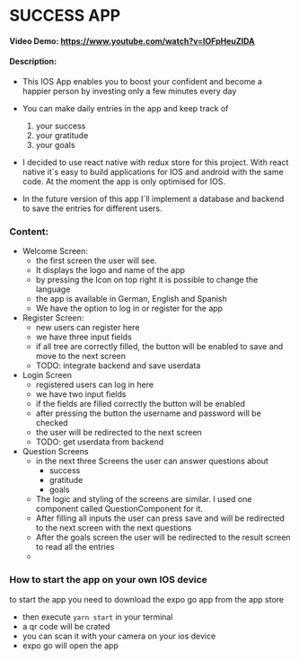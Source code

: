 # SUCCESS APP
#### Video Demo:  https://www.youtube.com/watch?v=IOFpHeuZIDA
#### Description:
- This IOS App enables you to boost your confident and become a happier person by investing only a few minutes every day
- You can make daily entries in the app and keep track of
  1. your success
  2. your gratitude
  3. your goals

- I decided to use react native with redux store for this project. With react native it´s easy to build applications for IOS and android with the same code. At the moment the app is only optimised for IOS.
- In the future version of this app I´ll implement a database and backend to save the entries for different users.
### Content:
- Welcome Screen:
  - the first screen the user will see.
  - It displays the logo and name of the app
  - by pressing the Icon on top right it is possible to change the language
  - the app is available in German, English and Spanish
  - We have the option to log in or register for the app
- Register Screen:
  - new users can register here 
  - we have three input fields 
  - if all tree are correctly filled, the button will be enabled to save and move to the next screen
  - TODO: integrate backend and save userdata
- Login Screen
  - registered users can log in here
  - we have two input fields
  - if the fields are filled correctly the button will be enabled
  - after pressing the button the username and password will be checked
  - the user will be redirected to the next screen
  - TODO: get userdata from backend
- Question Screens
  - in the next three Screens the user can answer questions about 
    - success
    - gratitude
    - goals
  - The logic and styling of the screens are similar. I used one component called QuestionComponent for it.
  - After filling all inputs the user can press save and will be redirected to the next screen with the next questions
  - After the goals screen the user will be redirected to the result screen to read all the entries
  - 
### How to start the app on your own IOS device
  to start the app you need to download the expo go app from the app store
  - then execute ```yarn start``` in your terminal
  - a qr code will be crated
  - you can scan it with your camera on your ios device
  - expo go will open the app
  